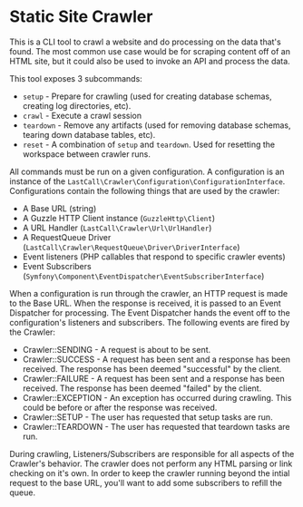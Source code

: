Static Site Crawler
===================

This is a CLI tool to crawl a website and do processing on the data that's found.  The most common use case would be for scraping content off of an HTML site, but it could also be used to invoke an API and process the data.

This tool exposes 3 subcommands:

*  `setup` - Prepare for crawling (used for creating database schemas, creating log directories, etc).
*  `crawl` - Execute a crawl session
*  `teardown` - Remove any artifacts (used for removing database schemas, tearing down database tables, etc).
*  `reset` - A combination of `setup` and `teardown`.  Used for resetting the workspace between crawler runs.

All commands must be run on a given configuration.  A configuration is an instance of the `LastCall\Crawler\Configuration\ConfigurationInterface`.  Configurations contain the following things that are used by the crawler:

* A Base URL (string)
* A Guzzle HTTP Client instance (`GuzzleHttp\Client`)
* A URL Handler (`LastCall\Crawler\Url\UrlHandler`)
* A RequestQueue Driver (`LastCall\Crawler\RequestQueue\Driver\DriverInterface`)
* Event listeners (PHP callables that respond to specific crawler events)
* Event Subscribers (`Symfony\Component\EventDispatcher\EventSubscriberInterface`)

When a configuration is run through the crawler, an HTTP request is made to the Base URL.  When the response is received, it is passed to an Event Dispatcher for processing.  The Event Dispatcher hands the event off to the configuration's listeners and subscribers. The following events are fired by the Crawler:

* Crawler::SENDING - A request is about to be sent.
* Crawler::SUCCESS - A request has been sent and a response has been received.  The response has been deemed "successful" by the client.
* Crawler::FAILURE - A request has been sent and a response has been received.  The response has been deemed "failed" by the client.
* Crawler::EXCEPTION - An exception has occurred during crawling.  This could be before or after the response was received.  
* Crawler::SETUP - The user has requested that setup tasks are run. 
* Crawler::TEARDOWN - The user has requested that teardown tasks are run.

During crawling, Listeners/Subscribers are responsible for all aspects of the Crawler's behavior.  The crawler does not perform any HTML parsing or link checking on it's own.  In order to keep the crawler running beyond the intial request to the base URL, you'll want to add some subscribers to refill the queue.

